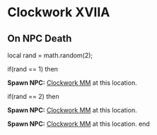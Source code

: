 # Clockwork XVIIA


## On NPC Death

local rand = math.random(2);

if(rand == 1) then


**Spawn NPC:**  [Clockwork MM](/npc/55392) at this location.

if(rand == 2) then


**Spawn NPC:**  [Clockwork MM](/npc/55392) at this location.


**Spawn NPC:**  [Clockwork MM](/npc/55392) at this location.
end